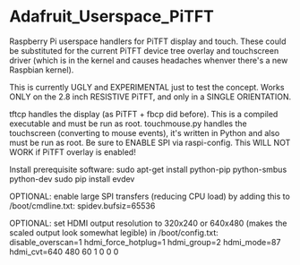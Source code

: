 # Adafruit_Userspace_PiTFT

Raspberry Pi userspace handlers for PiTFT display and touch. These could be substituted for the current PiTFT device tree overlay and touchscreen driver (which is in the kernel and causes headaches whenver there's a new Raspbian kernel).

This is currently UGLY and EXPERIMENTAL just to test the concept. Works ONLY on the 2.8 inch RESISTIVE PiTFT, and only in a SINGLE ORIENTATION.

tftcp handles the display (as PiTFT + fbcp did before). This is a compiled executable and must be run as root. touchmouse.py handles the touchscreen (converting to mouse events), it's written in Python and also must be run as root. Be sure to ENABLE SPI via raspi-config. This WILL NOT WORK if PiTFT overlay is enabled!

Install prerequisite software:
    sudo apt-get install python-pip python-smbus python-dev
    sudo pip install evdev

OPTIONAL: enable large SPI transfers (reducing CPU load) by adding this to /boot/cmdline.txt:
    spidev.bufsiz=65536

OPTIONAL: set HDMI output resolution to 320x240 or 640x480 (makes the scaled output look somewhat legible) in /boot/config.txt:
    disable_overscan=1
    hdmi_force_hotplug=1
    hdmi_group=2
    hdmi_mode=87
    hdmi_cvt=640 480 60 1 0 0 0
